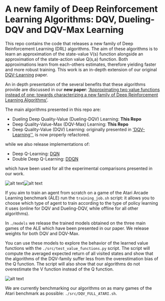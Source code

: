 # A new family of Deep Reinforcement Learning Algorithms: DQV, Dueling-DQV and DQV-Max Learning
  
  This repo contains the code that releases a new family of Deep Reinforcement Learning (DRL) algorithms.
  The aim of these algorithms is to learn an approximation of the state-value V(s) function alongside an approximation of
  the state-action value Q(s,a) function. Both approximations learn from each-others estimates, therefore 
  yielding faster and more robust training. This work is an in-depth extension of our original [DQV-Learning](https://arxiv.org/abs/1810.00368)
  paper.
  
  An in depth presentation of the several benefits that these algorithms provide are discussed in our **new paper**: 
  ['Approximating  two value functions instead of one: towards characterizing a new family of Deep Reinforcement 
  Learning Algorithms'](https://arxiv.org/submit/2825529/view). 
   
  The main algorithms presented in this repo are:
  
   * Dueling Deep Quality-Value (Dueling-DQV) Learning: **This Repo** 
   * Deep Quality-Value-Max (DQV-Max) Learning: **This Repo**
   * Deep Quality-Value (DQV) Learning: originally presented in ['DQV-Learning''](https://github.com/paintception/Deep-Quality-Value-DQV-Learning-),
    is now properly refactored.
   
   while we also release implementations of:
   
   * Deep Q-Learning: [DQN](https://arxiv.org/abs/1312.5602)
   * Double Deep Q-Learning: [DDQN](https://arxiv.org/abs/1509.06461) 
   
   which have been used for all the experimental comparisons presented in our work.
      
  ![alt text](https://github.com/paintception/Deep-Quality-Value-Family-/blob/master/figures/dqv_max_pong.jpg)![alt text](https://github.com/paintception/Deep-Quality-Value-Family-/blob/master/figures/dqv_max_enduro.jpg)
   
   If you aim to train an agent from scratch on a game of the Atari Arcade Learning benchmark (ALE) run the 
   `training_job.sh` script: it allows you to choose which type of agent to train according to the type of policy 
   learning it uses (online for DQV and Dueling-DQV, while offline for all other algorithms).
   
   In `./models` we release the trained models obtained on  the three main games of the ALE which 
   have been presented in our paper. We release weights for both DQV and DQV-Max. 
   
   You can use these models to explore the behavior of the learned value functions with the `./src/test_value_functions.py`
   script. The script will compute the averaged expected return of all visited states and show that the algorithms of the
   DQV-family suffer less from the overestimation bias of the Q function. The script will
   also show that our algorithms do not overestimate the V function instead of the Q function.
   
   ![alt text](https://github.com/paintception/Deep-Quality-Value-Family-/blob/master/figures/DQV-Max_estimates.png)
   
   We are currently benchmarking our algorithms on as many games of the Atari benchmark as possible: `./src/DQV_FULL_ATARI.sh`.